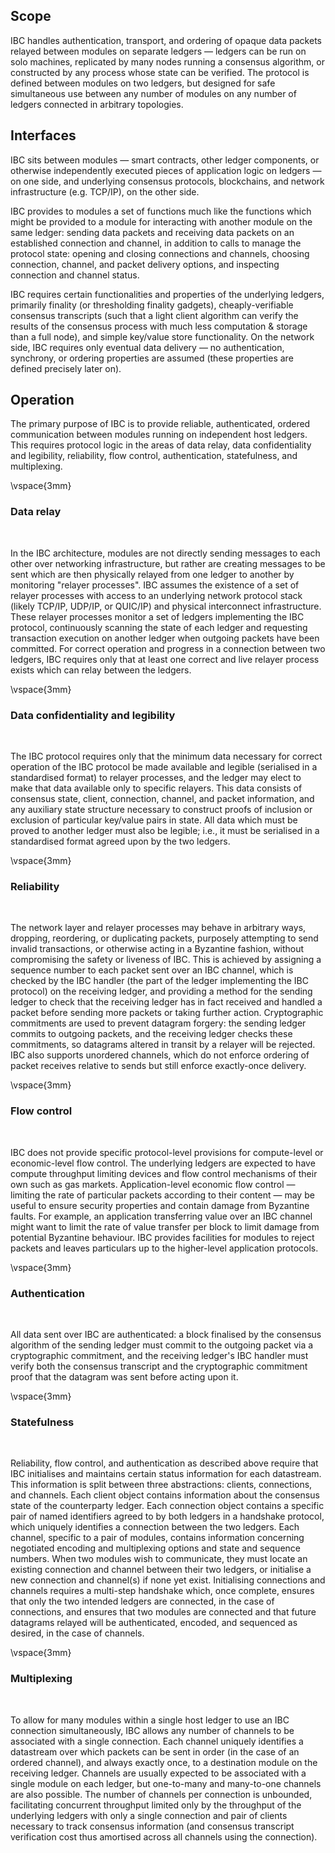 ## Scope

IBC handles authentication, transport, and ordering of opaque data packets relayed between modules on separate ledgers — ledgers can be run on solo machines, replicated by many nodes running a consensus algorithm, or constructed by any process whose state can be verified. The protocol is defined between modules on two ledgers, but designed for safe simultaneous use between any number of modules on any number of ledgers connected in arbitrary topologies.

## Interfaces

IBC sits between modules — smart contracts, other ledger components, or otherwise independently executed pieces of application logic on ledgers — on one side, and underlying consensus protocols, blockchains, and network infrastructure (e.g. TCP/IP), on the other side.

IBC provides to modules a set of functions much like the functions which might be provided to a module for interacting with another module on the same ledger: sending data packets and receiving data packets on an established connection and channel, in addition to calls to manage the protocol state: opening and closing connections and channels, choosing connection, channel, and packet delivery options, and inspecting connection and channel status.

IBC requires certain functionalities and properties of the underlying ledgers, primarily finality (or thresholding finality gadgets), cheaply-verifiable consensus transcripts (such that a light client algorithm can verify the results of the consensus process with much less computation & storage than a full node), and simple key/value store functionality. On the network side, IBC requires only eventual data delivery — no authentication, synchrony, or ordering properties are assumed (these properties are defined precisely later on).

## Operation

The primary purpose of IBC is to provide reliable, authenticated, ordered communication between modules running on independent host ledgers. This requires protocol logic in the areas of data relay, data confidentiality and legibility, reliability, flow control, authentication, statefulness, and multiplexing.

\vspace{3mm}

### Data relay

&nbsp;

In the IBC architecture, modules are not directly sending messages to each other over networking infrastructure, but rather are creating messages to be sent which are then physically relayed from one ledger to another by monitoring "relayer processes". IBC assumes the existence of a set of relayer processes with access to an underlying network protocol stack (likely TCP/IP, UDP/IP, or QUIC/IP) and physical interconnect infrastructure. These relayer processes monitor a set of ledgers implementing the IBC protocol, continuously scanning the state of each ledger and requesting transaction execution on another ledger when outgoing packets have been committed. For correct operation and progress in a connection between two ledgers, IBC requires only that at least one correct and live relayer process exists which can relay between the ledgers.

\vspace{3mm}

### Data confidentiality and legibility

&nbsp;

The IBC protocol requires only that the minimum data necessary for correct operation of the IBC protocol be made available and legible (serialised in a standardised format) to relayer processes, and the ledger may elect to make that data available only to specific relayers. This data consists of consensus state, client, connection, channel, and packet information, and any auxiliary state structure necessary to construct proofs of inclusion or exclusion of particular key/value pairs in state. All data which must be proved to another ledger must also be legible; i.e., it must be serialised in a standardised format agreed upon by the two ledgers.

\vspace{3mm}

### Reliability

&nbsp;

The network layer and relayer processes may behave in arbitrary ways, dropping, reordering, or duplicating packets, purposely attempting to send invalid transactions, or otherwise acting in a Byzantine fashion, without compromising the safety or liveness of IBC. This is achieved by assigning a sequence number to each packet sent over an IBC channel, which is checked by the IBC handler (the part of the ledger implementing the IBC protocol) on the receiving ledger, and providing a method for the sending ledger to check that the receiving ledger has in fact received and handled a packet before sending more packets or taking further action. Cryptographic commitments are used to prevent datagram forgery: the sending ledger commits to outgoing packets, and the receiving ledger checks these commitments, so datagrams altered in transit by a relayer will be rejected. IBC also supports unordered channels, which do not enforce ordering of packet receives relative to sends but still enforce exactly-once delivery.

\vspace{3mm}

### Flow control

&nbsp;

IBC does not provide specific protocol-level provisions for compute-level or economic-level flow control. The underlying ledgers are expected to have compute throughput limiting devices and flow control mechanisms of their own such as gas markets. Application-level economic flow control — limiting the rate of particular packets according to their content — may be useful to ensure security properties and contain damage from Byzantine faults. For example, an application transferring value over an IBC channel might want to limit the rate of value transfer per block to limit damage from potential Byzantine behaviour. IBC provides facilities for modules to reject packets and leaves particulars up to the higher-level application protocols.

\vspace{3mm}

### Authentication

&nbsp;

All data sent over IBC are authenticated: a block finalised by the consensus algorithm of the sending ledger must commit to the outgoing packet via a cryptographic commitment, and the receiving ledger's IBC handler must verify both the consensus transcript and the cryptographic commitment proof that the datagram was sent before acting upon it.

\vspace{3mm}

### Statefulness

&nbsp;

Reliability, flow control, and authentication as described above require that IBC initialises and maintains certain status information for each datastream. This information is split between three abstractions: clients, connections, and channels. Each client object contains information about the consensus state of the counterparty ledger. Each connection object contains a specific pair of named identifiers agreed to by both ledgers in a handshake protocol, which uniquely identifies a connection between the two ledgers. Each channel, specific to a pair of modules, contains information concerning negotiated encoding and multiplexing options and state and sequence numbers. When two modules wish to communicate, they must locate an existing connection and channel between their two ledgers, or initialise a new connection and channel(s) if none yet exist. Initialising connections and channels requires a multi-step handshake which, once complete, ensures that only the two intended ledgers are connected, in the case of connections, and ensures that two modules are connected and that future datagrams relayed will be authenticated, encoded, and sequenced as desired, in the case of channels.

\vspace{3mm}

### Multiplexing

&nbsp;

To allow for many modules within a single host ledger to use an IBC connection simultaneously, IBC allows any number of channels to be associated with a single connection. Each channel uniquely identifies a datastream over which packets can be sent in order (in the case of an ordered channel), and always exactly once, to a destination module on the receiving ledger. Channels are usually expected to be associated with a single module on each ledger, but one-to-many and many-to-one channels are also possible. The number of channels per connection is unbounded, facilitating concurrent throughput limited only by the throughput of the underlying ledgers with only a single connection and pair of clients necessary to track consensus information (and consensus transcript verification cost thus amortised across all channels using the connection).
